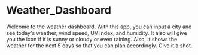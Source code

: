# Weather_Dashboard

Welcome to the weather dashboard. With this app, you can input a city and see today's weather, wind speed, UV Index, and humidity. It also will give you the icon if it is sunny or cloudy or even raining. Also, it shows the weather for the next 5 days so that you can plan accordingly. Give it a shot.